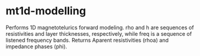 # mt1d-modelling
Performs 1D magnetotelurics forward modeling. rho and h are sequences of resistivities and layer thicknesses, respectively, while freq is a sequence of listened frequency bands. Returns Aparent resistivities (rhoa) and impedance phases (phi).
